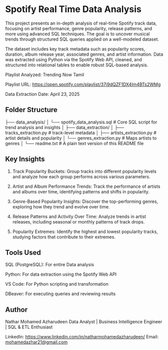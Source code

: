 # Spotify Real Time Data Analysis

This project presents an in-depth analysis of real-time Spotify track data, focusing on artist performance, genre popularity, release patterns, and more using advanced SQL techniques. The goal is to uncover musical trends through structured SQL queries applied on a well-modeled dataset.

The dataset includes key track metadata such as popularity scores, duration, album release year, associated genres, and artist information. Data was extracted using Python via the Spotify Web API, cleaned, and structured into relational tables to enable robust SQL-based analysis.

Playlist Analyzed: Trending Now Tamil

Playlist URL: https://open.spotify.com/playlist/37i9dQZF1DX4Im4BTs2WMg

Data Extraction Date: April 23, 2025

## Folder Structure

├── data_analysis/
│   └── spotify_data_analysis.sql  # Core SQL script for trend analysis and insights
│
├── data_extraction/
│   ├── tracks_extraction.py       # track-level metadata
│   ├── artists_extraction.py      # artist details and popularity
│   └── genres_extraction.py       # Maps artists to genres
│
└── readme.txt                     # A plain text version of this README file


## Key Insights

1. Track Popularity Buckets: Group tracks into different popularity levels and analyze how each group performs across various parameters.

2. Artist and Album Performance Trends: Track the performance of artists and albums over time, identifying patterns and shifts in popularity.

3. Genre-Based Popularity Insights: Discover the top-performing genres, exploring how they trend and evolve over time.

4. Release Patterns and Activity Over Time: Analyze trends in artist releases, including seasonal or monthly patterns of track drops.

5. Popularity Extremes: Identify the highest and lowest popularity tracks, studying factors that contribute to their extremes.


## Tools Used

SQL (PostgreSQL): For entire Data analysis

Python: For data extraction using the Spotify Web API

VS Code: For Python scripting and transformation

DBeaver: For executing queries and reviewing results

## Author
Nathar Mohamed Azharudeen
Data Analyst | Business Intelligence Engineer | SQL & ETL Enthusiast

LinkedIn: https://www.linkedin.com/in/natharmohamedazharudeen/
Email: mohamedazhar21@gmail.com
